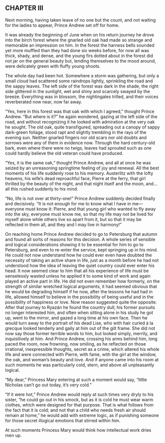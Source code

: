 ## CHAPTER III

Next morning, having taken leave of no one but the count, and not
waiting for the ladies to appear, Prince Andrew set off for home.

It was already the beginning of June when on his return journey he drove
into the birch forest where the gnarled old oak had made so strange and
memorable an impression on him. In the forest the harness bells sounded
yet more muffled than they had done six weeks before, for now all was
thick, shady, and dense, and the young firs dotted about in the forest
did not jar on the general beauty but, lending themselves to the mood
around, were delicately green with fluffy young shoots.

The whole day had been hot. Somewhere a storm was gathering, but only
a small cloud had scattered some raindrops lightly, sprinkling the road
and the sappy leaves. The left side of the forest was dark in the shade,
the right side glittered in the sunlight, wet and shiny and scarcely
swayed by the breeze. Everything was in blossom, the nightingales
trilled, and their voices reverberated now near, now far away.

“Yes, here in this forest was that oak with which I agreed,” thought
Prince Andrew. “But where is it?” he again wondered, gazing at
the left side of the road, and without recognizing it he looked with
admiration at the very oak he sought. The old oak, quite transfigured,
spreading out a canopy of sappy dark-green foliage, stood rapt and
slightly trembling in the rays of the evening sun. Neither gnarled
fingers nor old scars nor old doubts and sorrows were any of them in
evidence now. Through the hard century-old bark, even where there were
no twigs, leaves had sprouted such as one could hardly believe the old
veteran could have produced.

“Yes, it is the same oak,” thought Prince Andrew, and all at once he
was seized by an unreasoning springtime feeling of joy and renewal. All
the best moments of his life suddenly rose to his memory. Austerlitz
with the lofty heavens, his wife’s dead reproachful face, Pierre at
the ferry, that girl thrilled by the beauty of the night, and that night
itself and the moon, and... all this rushed suddenly to his mind.

“No, life is not over at thirty-one!” Prince Andrew suddenly decided
finally and decisively. “It is not enough for me to know what I have
in me—everyone must know it: Pierre, and that young girl who wanted to
fly away into the sky, everyone must know me, so that my life may not be
lived for myself alone while others live so apart from it, but so that
it may be reflected in them all, and they and I may live in harmony!”


On reaching home Prince Andrew decided to go to Petersburg that autumn
and found all sorts of reasons for this decision. A whole series of
sensible and logical considerations showing it to be essential for him
to go to Petersburg, and even to re-enter the service, kept springing
up in his mind. He could not now understand how he could ever even have
doubted the necessity of taking an active share in life, just as a month
before he had not understood how the idea of leaving the quiet country
could ever enter his head. It now seemed clear to him that all his
experience of life must be senselessly wasted unless he applied it to
some kind of work and again played an active part in life. He did not
even remember how formerly, on the strength of similar wretched logical
arguments, it had seemed obvious that he would be degrading himself if
he now, after the lessons he had had in life, allowed himself to believe
in the possibility of being useful and in the possibility of happiness
or love. Now reason suggested quite the opposite. After that journey
to Ryazán he found the country dull; his former pursuits no longer
interested him, and often when sitting alone in his study he got up,
went to the mirror, and gazed a long time at his own face. Then he would
turn away to the portrait of his dead Lise, who with hair curled à la
grecque looked tenderly and gaily at him out of the gilt frame. She
did not now say those former terrible words to him, but looked simply,
merrily, and inquisitively at him. And Prince Andrew, crossing his
arms behind him, long paced the room, now frowning, now smiling, as
he reflected on those irrational, inexpressible thoughts, secret as a
crime, which altered his whole life and were connected with Pierre, with
fame, with the girl at the window, the oak, and woman’s beauty
and love. And if anyone came into his room at such moments he was
particularly cold, stern, and above all unpleasantly logical.

“My dear,” Princess Mary entering at such a moment would say,
“little Nicholas can’t go out today, it’s very cold.”

“If it were hot,” Prince Andrew would reply at such times very dryly
to his sister, “he could go out in his smock, but as it is cold he
must wear warm clothes, which were designed for that purpose. That is
what follows from the fact that it is cold; and not that a child who
needs fresh air should remain at home,” he would add with extreme
logic, as if punishing someone for those secret illogical emotions that
stirred within him.

At such moments Princess Mary would think how intellectual work dries
men up.






